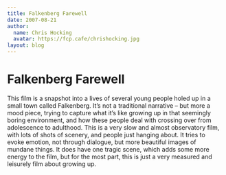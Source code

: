 ```yaml
---
title: Falkenberg Farewell
date: 2007-08-21
author:
  name: Chris Hocking
  avatar: https://fcp.cafe/chrishocking.jpg
layout: blog
---
```

# Falkenberg Farewell

This film is a snapshot into a lives of several young people holed up in a small town called Falkenberg. It’s not a traditional narrative – but more a mood piece, trying to capture what it’s like growing up in that seemingly boring environment, and how these people deal with crossing over from adolescence to adulthood. This is a very slow and almost observatory film, with lots of shots of scenery, and people just hanging about. It tries to evoke emotion, not through dialogue, but more beautiful images of mundane things. It does have one tragic scene, which adds some more energy to the film, but for the most part, this is just a very measured and leisurely film about growing up.